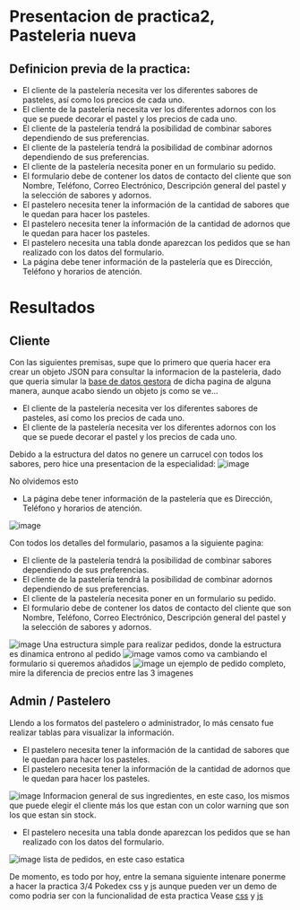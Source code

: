 # Presentacion de practica2, Pasteleria nueva
## Definicion previa de la practica:

- El cliente de la pastelería necesita ver los diferentes sabores de pasteles, así como los precios de cada uno.
- El cliente de la pastelería necesita ver los diferentes adornos con los que se puede decorar el pastel y los precios de cada uno.
- El cliente de la pastelería tendrá la posibilidad de combinar sabores dependiendo de sus preferencias.
- El cliente de la pastelería tendrá la posibilidad de combinar adornos dependiendo de sus preferencias.
- El cliente de la pastelería necesita poner en un formulario su pedido.
- El formulario debe de contener los datos de contacto del cliente que son Nombre, Teléfono, Correo Electrónico, Descripción general del pastel y la selección de sabores y adornos.
- El pastelero necesita tener la información de la cantidad de sabores que le quedan para hacer los pasteles.
- El pastelero necesita tener la información de la cantidad de adornos que le quedan para hacer los pasteles.
- El pastelero necesita una tabla donde aparezcan los pedidos que se han realizado con los datos del formulario.
- La página debe tener información de la pastelería que es Dirección, Teléfono y horarios de atención.

# Resultados 
## Cliente
Con las siguientes premisas, supe que lo primero que queria hacer era crear un objeto JSON para consultar la informacion de la pasteleria, dado que queria simular la [base de datos gestora](https://github.com/Memotets/Practicas-LaunchX/blob/main/Practica2-Pasteleria/js/Pasteles.js) de dicha pagina de alguna manera, aunque acabo siendo un objeto js como se ve...
- El cliente de la pastelería necesita ver los diferentes sabores de pasteles, así como los precios de cada uno.
- El cliente de la pastelería necesita ver los diferentes adornos con los que se puede decorar el pastel y los precios de cada uno.

Debido a la estructura del datos no genere un carrucel con todos los sabores, pero hice una presentacion de la especialidad:
![image](https://user-images.githubusercontent.com/40780814/200098787-8d3f9297-1719-4115-abd3-cf7da7aea6a0.png)

No olvidemos esto
- La página debe tener información de la pastelería que es Dirección, Teléfono y horarios de atención.

![image](https://user-images.githubusercontent.com/40780814/200098829-a516e170-7d3c-413f-9c96-e7656a1c0c55.png)

Con todos los detalles del formulario, pasamos a la siguiente pagina:
- El cliente de la pastelería tendrá la posibilidad de combinar sabores dependiendo de sus preferencias.
- El cliente de la pastelería tendrá la posibilidad de combinar adornos dependiendo de sus preferencias.
- El cliente de la pastelería necesita poner en un formulario su pedido.
- El formulario debe de contener los datos de contacto del cliente que son Nombre, Teléfono, Correo Electrónico, Descripción general del pastel y la selección de sabores y adornos.

![image](https://user-images.githubusercontent.com/40780814/200098877-713e3a72-7c00-4421-8d1f-9490ad3a6b68.png)
Una estructura simple para realizar pedidos, donde la estructura es dinamica entrono al pedido
![image](https://user-images.githubusercontent.com/40780814/200099012-70f1e22d-c778-4f36-96ce-74cdc5aa9965.png)
vamos como va cambiando el formulario si queremos añadidos
![image](https://user-images.githubusercontent.com/40780814/200099080-062e311b-1390-4762-b79e-8aa506851dfa.png)
un ejemplo de pedido completo, mire la diferencia de precios entre las 3 imagenes

## Admin / Pastelero
Llendo a los formatos del pastelero o administrador, lo más censato fue realizar tablas para visualizar la información.
- El pastelero necesita tener la información de la cantidad de sabores que le quedan para hacer los pasteles.
- El pastelero necesita tener la información de la cantidad de adornos que le quedan para hacer los pasteles.

![image](https://user-images.githubusercontent.com/40780814/200098930-f60d9ab5-a6a5-4186-9eb8-4c79582d501b.png)
Informacion general de sus ingredientes, en este caso, los mismos que puede elegir el cliente más los que estan con un color warning que son los que estan sin stock.

- El pastelero necesita una tabla donde aparezcan los pedidos que se han realizado con los datos del formulario.

![image](https://user-images.githubusercontent.com/40780814/200098996-fd87f9b6-7411-406a-8fc4-fb6a7c1dbe51.png)
lista de pedidos, en este caso estatica

De momento, es todo por hoy, entre la semana siguiente intenare ponerme a hacer la practica 3/4 Pokedex css y js aunque pueden ver un demo de como podria ser con la funcionalidad de esta practica
Vease [css](https://github.com/Memotets/Practicas-LaunchX/tree/main/Practica2-Pasteleria/css) y [js](https://github.com/Memotets/Practicas-LaunchX/tree/main/Practica2-Pasteleria/js)







 
